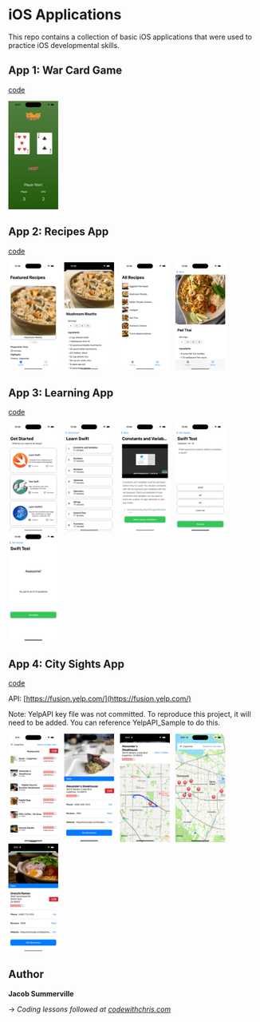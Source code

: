 # iOS Applications

This repo contains a collection of basic iOS applications that were used to practice iOS developmental skills.

## App 1: War Card Game

[code](1-Card-Game/)

<img src="1-Card-Game/img/1-main.png" width="100"/>

## App 2: Recipes App

[code](2-Recipes/)

<p float="left">
  <img src="2-Recipes/img/1-home.png" width="100"/>
  &nbsp;
  <img src="2-Recipes/img/2-featured.png" width="100"/>
  &nbsp;
  <img src="2-Recipes/img/3-list.png" width="100"/> 
  &nbsp;
  <img src="2-Recipes/img/4-detailed.png" width="100"/>
</p>

## App 3: Learning App

[code](3-Learning/)

<p float="left">
  <img src="3-Learning/img/1-home.png" width="100"/>
  &nbsp;
  <img src="3-Learning/img/2-course.png" width="100"/>
  &nbsp;
  <img src="3-Learning/img/3-lesson.png" width="100"/> 
  &nbsp;
  <img src="3-Learning/img/4-test.png" width="100"/>
  &nbsp;
  <img src="3-Learning/img/5-results.png" width="100"/>
</p>

## App 4: City Sights App

[code](4-City-Sights/)

API: [https://fusion.yelp.com/](https://fusion.yelp.com/)

Note: YelpAPI key file was not committed. To reproduce this project, it will need to be added. You can reference YelpAPI_Sample to do this.

<p float="left">
  <img src="4-City-Sights/img/1-list.png" width="100"/>
  &nbsp;
  <img src="4-City-Sights/img/2-detailed.png" width="100"/>
  &nbsp;
  <img src="4-City-Sights/img/3-directions.png" width="100"/> 
  &nbsp;
  <img src="4-City-Sights/img/4-map.png" width="100"/>
  &nbsp;
  <img src="4-City-Sights/img/5-map-detailed.png" width="100"/>
</p>

## Author

__Jacob Summerville__

&rarr; _Coding lessons followed at [codewithchris.com](https://codewithchris.com/)_